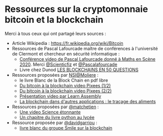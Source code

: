 # Ressources sur la cryptomonnaie bitcoin et la blockchain

Merci à tous ceux qui ont partagé leurs sources :


* Article Wikipedia :  <https://fr.wikipedia.org/wiki/Bitcoin>
* Ressources de Pascal Lafourcade maître de conférences à l'université de Clermont et chercheur en sécurité informatique :
  * [Conférence video de Pascal Lafourcade donné à Maths en Scène 2020](https://youtu.be/aG4rht0qd48). Merci [@Scienticfiz](https://www.youtube.com/channel/UCIUbSRKVVOpWl_xB3soLU1g) et [@Pascalafourcade](https://twitter.com/Pascalafourcade)
  * Livre chez Dunod [LES BLOCKCHAINS EN 50 QUESTIONS](https://www.dunod.com/sites/default/files/atoms/files/9782100779246/Feuilletage.pdf)
* Ressources proposées par [NSI@Moliere](https://twitter.com/NSIMoliere)  :
  *  le livre Blanc de la Block Chain en pdf libre 
  * [Du bitcoin à la blockchain video Pixees (1/2)](https://youtu.be/a3EHogSreCs)
  * [Du bitcoin à la blockchain video Pixees (2/2)](https://youtu.be/AWcRA4hLZiE) 
  * [Présentation  video par Learn Assembly](https://youtu.be/wdOTQIo1BT4)
  * [La blockchain dans d'autres applications : le traçage des aliments](https://youtu.be/jni_RuHMPIE)
* Ressources proposées par [@matchetien](https://twitter.com/matchretien) : 
  * [Une video Science étonnante](https://youtu.be/du34gPopY5Y)
  * [Un chapitre du livre python au lycée](https://github.com/exo7math/python1-exo7/blob/master/bitcoin/bitcoin.pdf)
* Ressource proposée par [@davidgarriou](https://twitter.com/davidgarriou) :
  * [livre blanc du groupe Smile sur la blockchain](https://www.smile.eu/fr/livres-blancslivres-blancs/blockchain)
